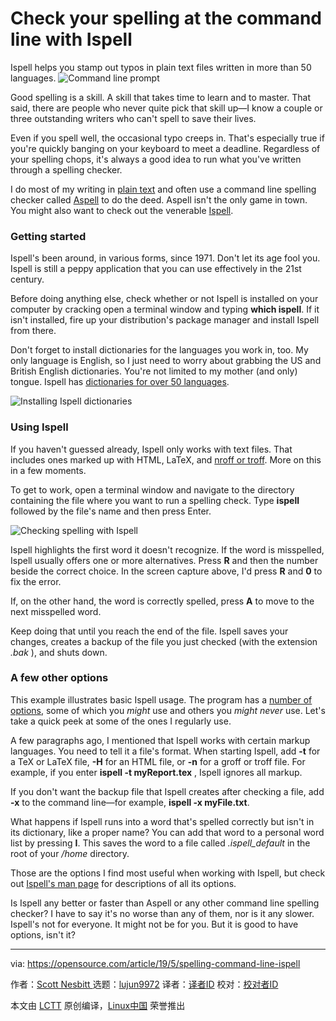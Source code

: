 [#]: collector: (lujun9972)
[#]: translator: (geekpi)
[#]: reviewer: ( )
[#]: publisher: ( )
[#]: url: ( )
[#]: subject: (Check your spelling at the command line with Ispell)
[#]: via: (https://opensource.com/article/19/5/spelling-command-line-ispell)
[#]: author: (Scott Nesbitt  https://opensource.com/users/scottnesbitt)

Check your spelling at the command line with Ispell
======
Ispell helps you stamp out typos in plain text files written in more
than 50 languages.
![Command line prompt][1]

Good spelling is a skill. A skill that takes time to learn and to master. That said, there are people who never quite pick that skill up—I know a couple or three outstanding writers who can't spell to save their lives.

Even if you spell well, the occasional typo creeps in. That's especially true if you're quickly banging on your keyboard to meet a deadline. Regardless of your spelling chops, it's always a good idea to run what you've written through a spelling checker.

I do most of my writing in [plain text][2] and often use a command line spelling checker called [Aspell][3] to do the deed. Aspell isn't the only game in town. You might also want to check out the venerable [Ispell][4].

### Getting started

Ispell's been around, in various forms, since 1971. Don't let its age fool you. Ispell is still a peppy application that you can use effectively in the 21st century.

Before doing anything else, check whether or not Ispell is installed on your computer by cracking open a terminal window and typing **which ispell**. If it isn't installed, fire up your distribution's package manager and install Ispell from there.

Don't forget to install dictionaries for the languages you work in, too. My only language is English, so I just need to worry about grabbing the US and British English dictionaries. You're not limited to my mother (and only) tongue. Ispell has [dictionaries for over 50 languages][5].

![Installing Ispell dictionaries][6]

### Using Ispell

If you haven't guessed already, Ispell only works with text files. That includes ones marked up with HTML, LaTeX, and [nroff or troff][7]. More on this in a few moments.

To get to work, open a terminal window and navigate to the directory containing the file where you want to run a spelling check. Type **ispell** followed by the file's name and then press Enter.

![Checking spelling with Ispell][8]

Ispell highlights the first word it doesn't recognize. If the word is misspelled, Ispell usually offers one or more alternatives. Press **R** and then the number beside the correct choice. In the screen capture above, I'd press **R** and **0** to fix the error.

If, on the other hand, the word is correctly spelled, press **A** to move to the next misspelled word.

Keep doing that until you reach the end of the file. Ispell saves your changes, creates a backup of the file you just checked (with the extension _.bak_ ), and shuts down.

### A few other options

This example illustrates basic Ispell usage. The program has a [number of options][9], some of which you _might_ use and others you _might never_ use. Let's take a quick peek at some of the ones I regularly use.

A few paragraphs ago, I mentioned that Ispell works with certain markup languages. You need to tell it a file's format. When starting Ispell, add **-t** for a TeX or LaTeX file, **-H** for an HTML file, or **-n** for a groff or troff file. For example, if you enter **ispell -t myReport.tex** , Ispell ignores all markup.

If you don't want the backup file that Ispell creates after checking a file, add **-x** to the command line—for example, **ispell -x myFile.txt**.

What happens if Ispell runs into a word that's spelled correctly but isn't in its dictionary, like a proper name? You can add that word to a personal word list by pressing **I**. This saves the word to a file called _.ispell_default_ in the root of your _/home_ directory.

Those are the options I find most useful when working with Ispell, but check out [Ispell's man page][9] for descriptions of all its options.

Is Ispell any better or faster than Aspell or any other command line spelling checker? I have to say it's no worse than any of them, nor is it any slower. Ispell's not for everyone. It might not be for you. But it is good to have options, isn't it?

--------------------------------------------------------------------------------

via: https://opensource.com/article/19/5/spelling-command-line-ispell

作者：[Scott Nesbitt ][a]
选题：[lujun9972][b]
译者：[译者ID](https://github.com/译者ID)
校对：[校对者ID](https://github.com/校对者ID)

本文由 [LCTT](https://github.com/LCTT/TranslateProject) 原创编译，[Linux中国](https://linux.cn/) 荣誉推出

[a]: https://opensource.com/users/scottnesbitt
[b]: https://github.com/lujun9972
[1]: https://opensource.com/sites/default/files/styles/image-full-size/public/lead-images/command_line_prompt.png?itok=wbGiJ_yg (Command line prompt)
[2]: https://plaintextproject.online
[3]: https://opensource.com/article/18/2/how-check-spelling-linux-command-line-aspell
[4]: https://www.cs.hmc.edu/~geoff/ispell.html
[5]: https://www.cs.hmc.edu/~geoff/ispell-dictionaries.html
[6]: https://opensource.com/sites/default/files/uploads/ispell-install-dictionaries.png (Installing Ispell dictionaries)
[7]: https://opensource.com/article/18/2/how-format-academic-papers-linux-groff-me
[8]: https://opensource.com/sites/default/files/uploads/ispell-checking.png (Checking spelling with Ispell)
[9]: https://www.cs.hmc.edu/~geoff/ispell-man.html

